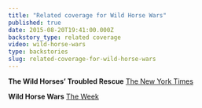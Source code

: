 ```yaml
---
title: "Related coverage for Wild Horse Wars"
published: true
date: 2015-08-20T19:41:00.000Z
backstory_type: related coverage
video: wild-horse-wars
type: backstories
slug: related-coverage-for-wild-horse-wars
---
```


**The Wild Horses’ Troubled Rescue**
[The New York Times](http://www.nytimes.com/2013/06/17/booming/the-wild-horses-troubled-rescue.html)

**Wild Horse Wars**
[The Week](http://theweek.com/articles/462547/wild-horse-wars)

